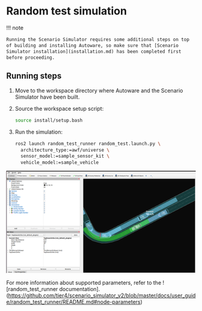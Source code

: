 # Random test simulation

!!! note

    Running the Scenario Simulator requires some additional steps on top of building and installing Autoware, so make sure that [Scenario Simulator installation](installation.md) has been completed first before proceeding.

## Running steps

1. Move to the workspace directory where Autoware and the Scenario Simulator have been built.

2. Source the workspace setup script:

   ```bash
   source install/setup.bash
   ```

3. Run the simulation:

   ```bash
   ros2 launch random_test_runner random_test.launch.py \
     architecture_type:=awf/universe \
     sensor_model:=sample_sensor_kit \
     vehicle_model:=sample_vehicle
   ```

![random_test_runner](images/random_test_runner.png)

For more information about supported parameters, refer to the ![random_test_runner documentation].(<https://github.com/tier4/scenario_simulator_v2/blob/master/docs/user_guide/random_test_runner/README.md#node-parameters>)
